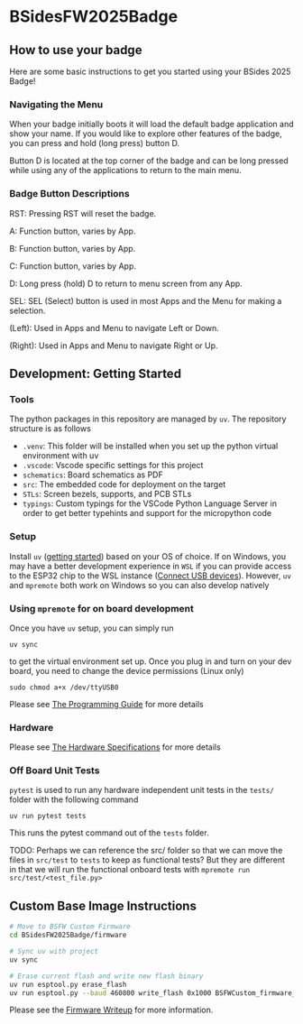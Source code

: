 # BSidesFW2025Badge

## How to use your badge

Here are some basic instructions to get you started using your BSides 2025 Badge!

### Navigating the Menu

When your badge initially boots it will load the default badge application and show your name. 
If you would like to explore other features of the badge, you can press and hold (long press) button D.

Button D is located at the top corner of the badge and can be long pressed while using any of the
applications to return to the main menu.

### Badge Button Descriptions

RST: Pressing RST will reset the badge.

A: Function button, varies by App.

B: Function button, varies by App.

C: Function button, varies by App.

D: Long press (hold) D to return to menu screen from any App.

SEL: SEL (Select) button is used in most Apps and the Menu for making a selection.

(Left): Used in Apps and Menu to navigate Left or Down.

(Right): Used in Apps and Menu to navigate Right or Up.




## Development: Getting Started

### Tools

The python packages in this repository are managed by `uv`. The repository structure is as follows

- `.venv`: This folder will be installed when you set up the python virtual environment with uv
- `.vscode`: Vscode specific settings for this project
- `schematics`: Board schematics as PDF
- `src`: The embedded code for deployment on the target
- `STLs`: Screen bezels, supports, and PCB STLs
- `typings`: Custom typings for the VSCode Python Language Server in order to get better typehints and support for the micropython code

### Setup

Install `uv` ([getting started](https://docs.astral.sh/uv/getting-started/installation/)) based on your OS of choice. If on Windows, you may have a better development experience in `WSL` if you can provide access to the ESP32 chip to the WSL instance ([Connect USB devices](https://learn.microsoft.com/en-us/windows/wsl/connect-usb)). However, `uv` and `mpremote` both work on Windows so you can also develop natively

### Using `mpremote` for on board development

Once you have `uv` setup, you can simply run

```shell
uv sync
```

to get the virtual environment set up. Once you plug in and turn on your dev board, you need to change the device permissions (Linux only)

```shell
sudo chmod a+x /dev/ttyUSB0
```

Please see [The Programming Guide](./PROGRAMMING.md) for more details

### Hardware

Please see [The Hardware Specifications](./HARDWARE.md) for more details

### Off Board Unit Tests

`pytest` is used to run any hardware independent unit tests in the `tests/` folder with
the following command

```shell
uv run pytest tests
```

This runs the pytest command out of the `tests` folder. 

TODO: Perhaps we can reference the src/ folder so that we can move the files in `src/test` to
`tests` to keep as functional tests? But they are different in that we will run the functional
onboard tests with `mpremote run src/test/<test_file.py>`


## Custom Base Image Instructions

```bash
# Move to BSFW Custom Firmware
cd BSidesFW2025Badge/firmware

# Sync uv with project
uv sync

# Erase current flash and write new flash binary
uv run esptool.py erase_flash
uv run esptool.py --baud 460800 write_flash 0x1000 BSFWCustom_firmware_SPIRAM_with_GC9A01.bin
```

Please see the [Firmware Writeup](./firmware/README.md) for more information.
